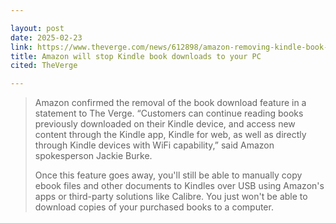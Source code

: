 ```yaml
---

layout: post
date: 2025-02-23
link: https://www.theverge.com/news/612898/amazon-removing-kindle-book-download-transfer-usb
title: Amazon will stop Kindle book downloads to your PC
cited: TheVerge

---
```


> Amazon confirmed the removal of the book download feature in a statement to The Verge. “Customers can continue reading books previously downloaded on their Kindle device, and access new content through the Kindle app, Kindle for web, as well as directly through Kindle devices with WiFi capability,” said Amazon spokesperson Jackie Burke.
> 
> Once this feature goes away, you'll still be able to manually copy ebook files and other documents to Kindles over USB using Amazon's apps or third-party solutions like Calibre. You just won't be able to download copies of your purchased books to a computer.